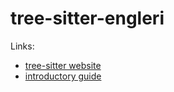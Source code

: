 # tree-sitter-engleri

Links:
- [tree-sitter website](https://tree-sitter.github.io/tree-sitter/index.html)
- [introductory guide](https://derek.stride.host/posts/comprehensive-introduction-to-tree-sitter)
